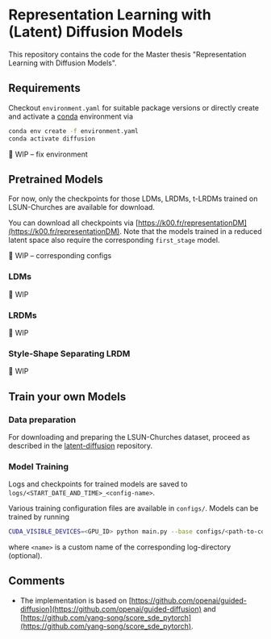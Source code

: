 # Representation Learning with (Latent) Diffusion Models
This repository contains the code for the Master thesis "Representation Learning with Diffusion Models".

## Requirements
Checkout ``environment.yaml`` for suitable package versions or directly create and activate a [conda](https://conda.io/) environment via
```bash
conda env create -f environment.yaml
conda activate diffusion
```

🚧 WIP – fix environment

## Pretrained Models
For now, only the checkpoints for those LDMs, LRDMs, t-LRDMs trained on LSUN-Churches are available for download.

You can download all checkpoints via [https://k00.fr/representationDM](https://k00.fr/representationDM). Note that the models trained in a reduced latent space also require the corresponding ``first_stage`` model.

🚧 WIP – corresponding configs

### LDMs

🚧 WIP

### LRDMs

🚧 WIP

### Style-Shape Separating LRDM

🚧 WIP

## Train your own Models

### Data preparation

For downloading and preparing the LSUN-Churches dataset, proceed as described in the [latent-diffusion](https://github.com/CompVis/latent-diffusion#lsun) repository.

### Model Training

Logs and checkpoints for trained models are saved to ``logs/<START_DATE_AND_TIME>_<config-name>``.

Various training configuration files are available in ``configs/``. Models can be trained by running
```bash
CUDA_VISIBLE_DEVICES=<GPU_ID> python main.py --base configs/<path-to-config>.yaml -t --gpus 0, -n <name>
```
where ``<name>`` is a custom name of the corresponding log-directory (optional).

## Comments
* The implementation is based on [https://github.com/openai/guided-diffusion](https://github.com/openai/guided-diffusion) and [https://github.com/yang-song/score_sde_pytorch](https://github.com/yang-song/score_sde_pytorch).
